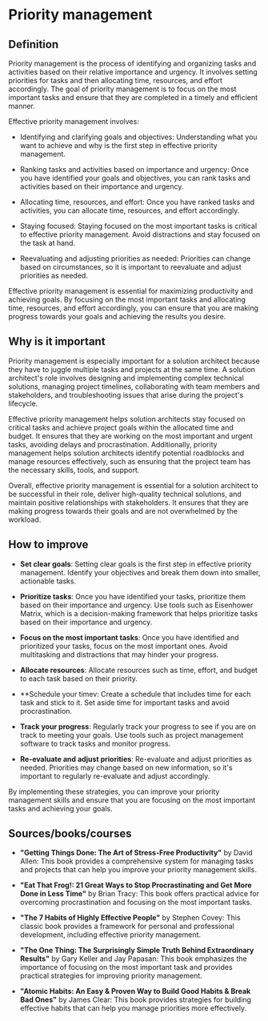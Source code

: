 # Priority management

## Definition

Priority management is the process of identifying and organizing tasks and activities based on their relative importance and urgency. It involves setting priorities for tasks and then allocating time, resources, and effort accordingly. The goal of priority management is to focus on the most important tasks and ensure that they are completed in a timely and efficient manner.

Effective priority management involves:

- Identifying and clarifying goals and objectives: Understanding what you want to achieve and why is the first step in effective priority management.

- Ranking tasks and activities based on importance and urgency: Once you have identified your goals and objectives, you can rank tasks and activities based on their importance and urgency.

- Allocating time, resources, and effort: Once you have ranked tasks and activities, you can allocate time, resources, and effort accordingly.

- Staying focused: Staying focused on the most important tasks is critical to effective priority management. Avoid distractions and stay focused on the task at hand.

- Reevaluating and adjusting priorities as needed: Priorities can change based on circumstances, so it is important to reevaluate and adjust priorities as needed.

Effective priority management is essential for maximizing productivity and achieving goals. By focusing on the most important tasks and allocating time, resources, and effort accordingly, you can ensure that you are making progress towards your goals and achieving the results you desire.

## Why is it important

Priority management is especially important for a solution architect because they have to juggle multiple tasks and projects at the same time. A solution architect's role involves designing and implementing complex technical solutions, managing project timelines, collaborating with team members and stakeholders, and troubleshooting issues that arise during the project's lifecycle.

Effective priority management helps solution architects stay focused on critical tasks and achieve project goals within the allocated time and budget. It ensures that they are working on the most important and urgent tasks, avoiding delays and procrastination. Additionally, priority management helps solution architects identify potential roadblocks and manage resources effectively, such as ensuring that the project team has the necessary skills, tools, and support.

Overall, effective priority management is essential for a solution architect to be successful in their role, deliver high-quality technical solutions, and maintain positive relationships with stakeholders. It ensures that they are making progress towards their goals and are not overwhelmed by the workload.

## How to improve

- **Set clear goals**: Setting clear goals is the first step in effective priority management. Identify your objectives and break them down into smaller, actionable tasks.

- **Prioritize tasks**: Once you have identified your tasks, prioritize them based on their importance and urgency. Use tools such as Eisenhower Matrix, which is a decision-making framework that helps prioritize tasks based on their importance and urgency.

- **Focus on the most important tasks**: Once you have identified and prioritized your tasks, focus on the most important ones. Avoid multitasking and distractions that may hinder your progress.

- **Allocate resources**: Allocate resources such as time, effort, and budget to each task based on their priority.

- **Schedule your timev: Create a schedule that includes time for each task and stick to it. Set aside time for important tasks and avoid procrastination.

- **Track your progress**: Regularly track your progress to see if you are on track to meeting your goals. Use tools such as project management software to track tasks and monitor progress.

- **Re-evaluate and adjust priorities**: Re-evaluate and adjust priorities as needed. Priorities may change based on new information, so it's important to regularly re-evaluate and adjust accordingly.

By implementing these strategies, you can improve your priority management skills and ensure that you are focusing on the most important tasks and achieving your goals.

## Sources/books/courses

- **"Getting Things Done: The Art of Stress-Free Productivity"** by David Allen: This book provides a comprehensive system for managing tasks and projects that can help you improve your priority management skills.

- **"Eat That Frog!: 21 Great Ways to Stop Procrastinating and Get More Done in Less Time"** by Brian Tracy: This book offers practical advice for overcoming procrastination and focusing on the most important tasks.

- **"The 7 Habits of Highly Effective People"** by Stephen Covey: This classic book provides a framework for personal and professional development, including effective priority management.

- **"The One Thing: The Surprisingly Simple Truth Behind Extraordinary Results"** by Gary Keller and Jay Papasan: This book emphasizes the importance of focusing on the most important task and provides practical strategies for improving priority management.

- **"Atomic Habits: An Easy & Proven Way to Build Good Habits & Break Bad Ones"** by James Clear: This book provides strategies for building effective habits that can help you manage priorities more effectively.
